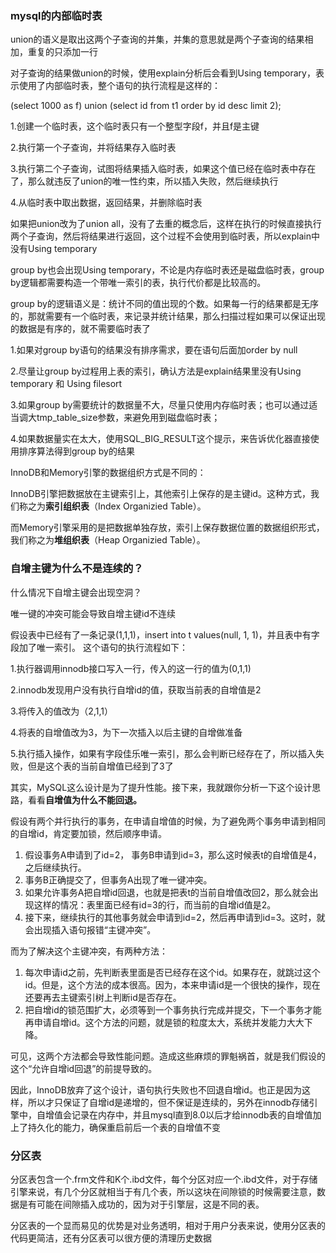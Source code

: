 ### mysql的内部临时表

union的语义是取出这两个子查询的并集，并集的意思就是两个子查询的结果相加，重复的只添加一行

对子查询的结果做union的时候，使用explain分析后会看到Using temporary，表示使用了内部临时表，整个语句的执行流程是这样的：

(select 1000 as f) union (select id from t1 order by id desc limit 2);

1.创建一个临时表，这个临时表只有一个整型字段f，并且f是主键

2.执行第一个子查询，并将结果存入临时表

3.执行第二个子查询，试图将结果插入临时表，如果这个值已经在临时表中存在了，那么就违反了union的唯一性约束，所以插入失败，然后继续执行

4.从临时表中取出数据，返回结果，并删除临时表

如果把union改为了union all，没有了去重的概念后，这样在执行的时候直接执行两个子查询，然后将结果进行返回，这个过程不会使用到临时表，所以explain中没有Using temporary

group by也会出现Using temporary，不论是内存临时表还是磁盘临时表，group by逻辑都需要构造一个带唯一索引的表，执行代价都是比较高的。

group by的逻辑语义是：统计不同的值出现的个数。如果每一行的结果都是无序的，那就需要有一个临时表，来记录并统计结果，那么扫描过程如果可以保证出现的数据是有序的，就不需要临时表了

1.如果对group by语句的结果没有排序需求，要在语句后面加order by null

2.尽量让group by过程用上表的索引，确认方法是explain结果里没有Using temporary 和 Using filesort

3.如果group by需要统计的数据量不大，尽量只使用内存临时表；也可以通过适当调大tmp_table_size参数，来避免用到磁盘临时表；

4.如果数据量实在太大，使用SQL_BIG_RESULT这个提示，来告诉优化器直接使用排序算法得到group by的结果

InnoDB和Memory引擎的数据组织方式是不同的：

InnoDB引擎把数据放在主键索引上，其他索引上保存的是主键id。这种方式，我们称之为**索引组织表**（Index Organizied Table）。

而Memory引擎采用的是把数据单独存放，索引上保存数据位置的数据组织形式，我们称之为**堆组织表**（Heap Organizied Table）。

### 自增主键为什么不是连续的？

什么情况下自增主键会出现空洞？

唯一键的冲突可能会导致自增主键id不连续

假设表中已经有了一条记录(1,1,1)，insert into t values(null, 1, 1)，并且表中有字段加了唯一索引。 这个语句的执行流程如下：

1.执行器调用innodb接口写入一行，传入的这一行的值为(0,1,1)

2.innodb发现用户没有执行自增id的值，获取当前表的自增值是2

3.将传入的值改为（2,1,1）

4.将表的自增值改为3，为下一次插入以后主键的自增做准备

5.执行插入操作，如果有字段佳乐唯一索引，那么会判断已经存在了，所以插入失败，但是这个表的当前自增值已经到了3了

其实，MySQL这么设计是为了提升性能。接下来，我就跟你分析一下这个设计思路，看看**自增值为什么不能回退。**

假设有两个并行执行的事务，在申请自增值的时候，为了避免两个事务申请到相同的自增id，肯定要加锁，然后顺序申请。

1. 假设事务A申请到了id=2， 事务B申请到id=3，那么这时候表t的自增值是4，之后继续执行。
2. 事务B正确提交了，但事务A出现了唯一键冲突。
3. 如果允许事务A把自增id回退，也就是把表t的当前自增值改回2，那么就会出现这样的情况：表里面已经有id=3的行，而当前的自增id值是2。
4. 接下来，继续执行的其他事务就会申请到id=2，然后再申请到id=3。这时，就会出现插入语句报错“主键冲突”。

而为了解决这个主键冲突，有两种方法：

1. 每次申请id之前，先判断表里面是否已经存在这个id。如果存在，就跳过这个id。但是，这个方法的成本很高。因为，本来申请id是一个很快的操作，现在还要再去主键索引树上判断id是否存在。
2. 把自增id的锁范围扩大，必须等到一个事务执行完成并提交，下一个事务才能再申请自增id。这个方法的问题，就是锁的粒度太大，系统并发能力大大下降。

可见，这两个方法都会导致性能问题。造成这些麻烦的罪魁祸首，就是我们假设的这个“允许自增id回退”的前提导致的。

因此，InnoDB放弃了这个设计，语句执行失败也不回退自增id。也正是因为这样，所以才只保证了自增id是递增的，但不保证是连续的，另外在innodb存储引擎中，自增值会记录在内存中，并且mysql直到8.0以后才给innodb表的自增值加上了持久化的能力，确保重启前后一个表的自增值不变

### 分区表

分区表包含一个.frm文件和K个.ibd文件，每个分区对应一个.ibd文件，对于存储引擎来说，有几个分区就相当于有几个表，所以这块在间隙锁的时候需要注意，数据是有可能在间隙插入成功的，因为对于引擎层，这是不同的表。

分区表的一个显而易见的优势是对业务透明，相对于用户分表来说，使用分区表的代码更简洁，还有分区表可以很方便的清理历史数据

